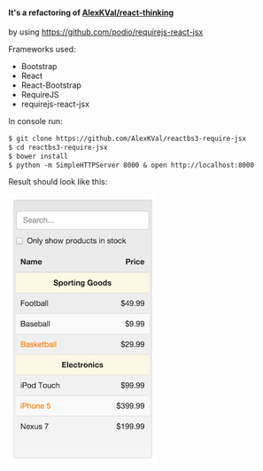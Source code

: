 #### It's a refactoring of [AlexKVal/react-thinking](https://github.com/AlexKVal/react-thinking/)
by using https://github.com/podio/requirejs-react-jsx

Frameworks used:
- Bootstrap
- React
- React-Bootstrap
- RequireJS
- requirejs-react-jsx

In console run:

    $ git clone https://github.com/AlexKVal/reactbs3-require-jsx
    $ cd reactbs3-require-jsx
    $ bower install
    $ python -m SimpleHTTPServer 8000 & open http://localhost:8000

Result should look like this:

![](https://raw.githubusercontent.com/AlexKVal/react-thinking/images/images/result.png)
